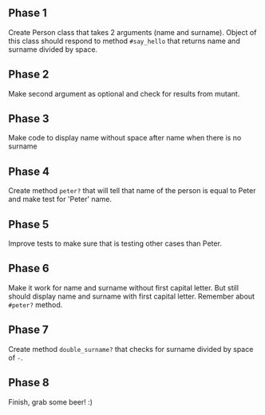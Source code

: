 ## Phase 1

Create Person class that takes 2 arguments (name and surname). Object of this class
should respond to method `#say_hello` that returns name and surname divided by space.

## Phase 2

Make second argument as optional and check for results from mutant.

## Phase 3

Make code to display name without space after name when there is no surname

## Phase 4

Create method `peter?` that will tell that name of the person is equal to Peter
and make test for 'Peter' name.

## Phase 5

Improve tests to make sure that is testing other cases than Peter.

## Phase 6

Make it work for name and surname without first capital letter. But still should
display name and surname with first capital letter. Remember about `#peter?` method.

## Phase 7

Create method `double_surname?` that checks for surname divided by space of `-`.

## Phase 8

Finish, grab some beer! :)
